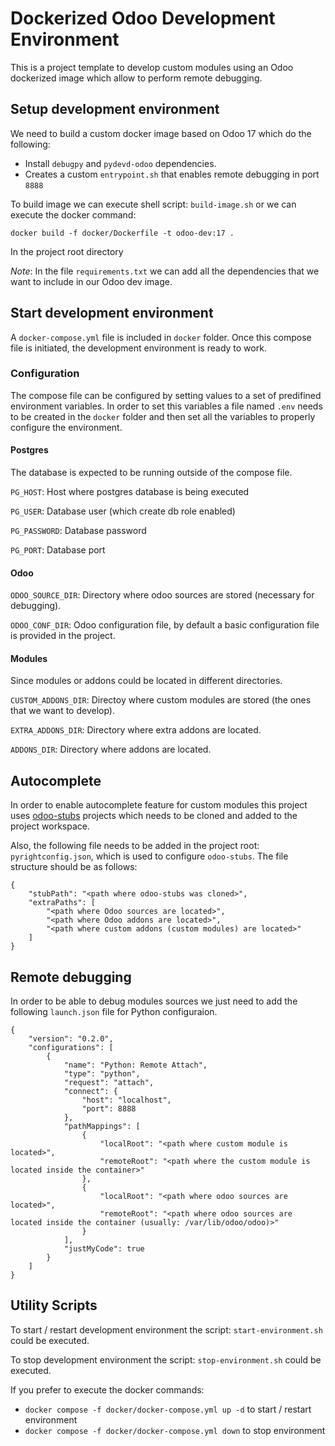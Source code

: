 # Dockerized Odoo Development Environment

This is a project template to develop custom modules using an Odoo dockerized image which allow to perform remote debugging.

## Setup development environment

We need to build a custom docker image based on Odoo 17 which do the following:

* Install `debugpy` and `pydevd-odoo` dependencies.
* Creates a custom `entrypoint.sh` that enables remote debugging in port `8888`

To build image we can execute shell script: `build-image.sh` or we can execute the docker command: 

```
docker build -f docker/Dockerfile -t odoo-dev:17 .
```

In the project root directory

*Note*: In the file `requirements.txt` we can add all the dependencies that we want to include in our Odoo dev image.

## Start development environment

A `docker-compose.yml` file is included in `docker` folder. Once this compose file is initiated, the development environment is ready to work.

### Configuration

The compose file can be configured by setting values to a set of predifined environment variables. In order to set this variables a file named `.env` needs to be created in the `docker` folder and then set all the variables to properly configure the environment.

#### Postgres

The database is expected to be running outside of the compose file.

`PG_HOST`: Host where postgres database is being executed

`PG_USER`: Database user (which create db role enabled)

`PG_PASSWORD`: Database password

`PG_PORT`: Database port

#### Odoo

`ODOO_SOURCE_DIR`: Directory where odoo sources are stored (necessary for debugging).

`ODOO_CONF_DIR`: Odoo configuration file, by default a basic configuration file is provided in the project.

#### Modules

Since modules or addons could be located in different directories.

`CUSTOM_ADDONS_DIR`: Directoy where custom modules are stored (the ones that we want to develop).

`EXTRA_ADDONS_DIR`: Directory where extra addons are located.

`ADDONS_DIR`: Directory where addons are located.

## Autocomplete

In order to enable autocomplete feature for custom modules this project uses [odoo-stubs](https://github.com/odoo-ide/odoo-stubs) projects which needs to be cloned and added to the project workspace.

Also, the following file needs to be added in the project root: `pyrightconfig.json`, which is used to configure `odoo-stubs`. The file structure should be as follows:

```
{
    "stubPath": "<path where odoo-stubs was cloned>",
    "extraPaths": [
        "<path where Odoo sources are located>",
        "<path where Odoo addons are located>",
        "<path where custom addons (custom modules) are located>"
    ]
}
```

## Remote debugging

In order to be able to debug modules sources we just need to add the following `launch.json` file for Python configuraion.

```
{
    "version": "0.2.0",
    "configurations": [
        {
            "name": "Python: Remote Attach",
            "type": "python",
            "request": "attach",
            "connect": {
                "host": "localhost",
                "port": 8888
            },
            "pathMappings": [
                {
                    "localRoot": "<path where custom module is located>",
                    "remoteRoot": "<path where the custom module is located inside the container>"
                },
                {
                    "localRoot": "<path where odoo sources are located>",
                    "remoteRoot": "<path where odoo sources are located inside the container (usually: /var/lib/odoo/odoo)>"
                }
            ],
            "justMyCode": true
        }
    ]
}
```

## Utility Scripts

To start / restart development environment the script: `start-environment.sh` could be executed.

To stop development environment the script: `stop-environment.sh` could be executed.

If you prefer to execute the docker commands:

* `docker compose -f docker/docker-compose.yml up -d` to start / restart environment
* `docker compose -f docker/docker-compose.yml down` to stop environment